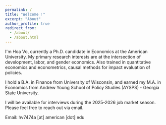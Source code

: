 ```yaml
---
permalink: /
title: "Welcome !"
excerpt: "About" 
author_profile: true 
redirect_from: 
  - /about/
  - /about.html
---
```



I'm Hoa Vo, currently a Ph.D. candidate in Economics at the American University. 
My primary research interests are at the intersection of development, labor, and gender economics. Also trained in quantitative economics and econometrics, causal methods for impact evaluation of policies. 

I hold a B.A. in Finance from University of Wisconsin, and earned my M.A. in Economics from Andrew Young School of Policy Studies (AYSPS) - Georgia State University. 

I will be available for interviews during the 2025-2026 job market season. Please feel free to reach out via email.

Email: hv7474a [at] american [dot] edu 


